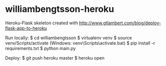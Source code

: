 # williambengtsson-heroku

Heroku-Flask skeleton created with http://www.gtlambert.com/blog/deploy-flask-app-to-heroku

Run locally:
$ cd williambengtsson
$ virtualenv venv
$ source venv/Scripts/activate (Windows: venv\Scripts\activate.bat)
$ pip install -r requirements.txt
$ python main.py

Deploy:
$ git push heroku master
$ heroku open